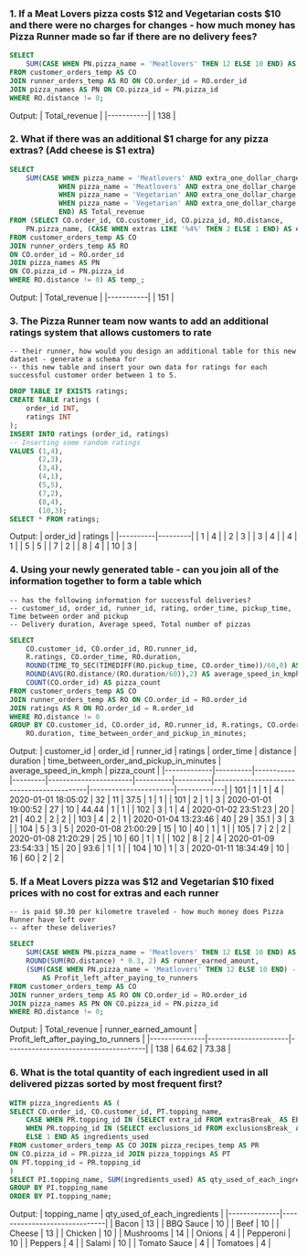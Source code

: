 ### 1. If a Meat Lovers pizza costs $12 and Vegetarian costs $10 and there were no charges for changes - how much money has Pizza Runner made so far if there are no delivery fees?

```sql
SELECT
	SUM(CASE WHEN PN.pizza_name = 'Meatlovers' THEN 12 ELSE 10 END) AS Total_revenue
FROM customer_orders_temp AS CO
JOIN runner_orders_temp AS RO ON CO.order_id = RO.order_id
JOIN pizza_names AS PN ON CO.pizza_id = PN.pizza_id
WHERE RO.distance != 0;
```

Output:
| Total_revenue |
|-----------|
| 138 |

### 2. What if there was an additional $1 charge for any pizza extras? (Add cheese is $1 extra)

```sql
SELECT
	SUM(CASE WHEN pizza_name = 'Meatlovers' AND extra_one_dollar_charge = '1' THEN (12 + 1)
			WHEN pizza_name = 'Meatlovers' AND extra_one_dollar_charge = '2' THEN (12 + 2)
			WHEN pizza_name = 'Vegetarian' AND extra_one_dollar_charge = '1' THEN (10 + 1)
			WHEN pizza_name = 'Vegetarian' AND extra_one_dollar_charge = '2' THEN (10 + 2)
            END) AS Total_revenue
FROM (SELECT CO.order_id, CO.customer_id, CO.pizza_id, RO.distance,
    PN.pizza_name, (CASE WHEN extras LIKE '%4%' THEN 2 ELSE 1 END) AS extra_one_dollar_charge
FROM customer_orders_temp AS CO
JOIN runner_orders_temp AS RO
ON CO.order_id = RO.order_id
JOIN pizza_names AS PN
ON CO.pizza_id = PN.pizza_id
WHERE RO.distance != 0) AS temp_;
```

Output:
| Total_revenue |
|-----------|
| 151 |

### 3. The Pizza Runner team now wants to add an additional ratings system that allows customers to rate

    -- their runner, how would you design an additional table for this new dataset - generate a schema for
    -- this new table and insert your own data for ratings for each successful customer order between 1 to 5.

```sql
DROP TABLE IF EXISTS ratings;
CREATE TABLE ratings (
	order_id INT,
    ratings INT
);
INSERT INTO ratings (order_id, ratings)
-- Inserting some random ratings
VALUES (1,4),
	   (2,3),
       (3,4),
       (4,1),
       (5,5),
       (7,2),
       (8,4),
       (10,3);
SELECT * FROM ratings;
```

Output:
| order_id | ratings |
|----------|---------|
| 1 | 4 |
| 2 | 3 |
| 3 | 4 |
| 4 | 1 |
| 5 | 5 |
| 7 | 2 |
| 8 | 4 |
| 10 | 3 |

### 4. Using your newly generated table - can you join all of the information together to form a table which

    -- has the following information for successful deliveries?
    -- customer_id, order_id, runner_id, rating, order_time, pickup_time, Time between order and pickup
    -- Delivery duration, Average speed, Total number of pizzas

```sql
SELECT
    CO.customer_id, CO.order_id, RO.runner_id,
    R.ratings, CO.order_time, RO.duration,
    ROUND(TIME_TO_SEC(TIMEDIFF(RO.pickup_time, CO.order_time))/60,0) AS time_between_order_and_pickup_in_minutes,
    ROUND(AVG(RO.distance/(RO.duration/60)),2) AS average_speed_in_kmph,
    COUNT(CO.order_id) AS pizza_count
FROM customer_orders_temp AS CO
JOIN runner_orders_temp AS RO ON CO.order_id = RO.order_id
JOIN ratings AS R ON RO.order_id = R.order_id
WHERE RO.distance != 0
GROUP BY CO.customer_id, CO.order_id, RO.runner_id, R.ratings, CO.order_time,
    RO.duration, time_between_order_and_pickup_in_minutes;
```

Output:
| customer_id | order_id | runner_id | ratings | order_time | distance | duration | time_between_order_and_pickup_in_minutes | average_speed_in_kmph | pizza_count |
|-------------|----------|-----------|---------|-----------------------|----------|----------|-------------------------------------------|-----------------------|-------------|
| 101 | 1 | 1 | 4 | 2020-01-01 18:05:02 | 32 | 11 | 37.5 | 1 | 1 |
| 101 | 2 | 1 | 3 | 2020-01-01 19:00:52 | 27 | 10 | 44.44 | 1 | 1 |
| 102 | 3 | 1 | 4 | 2020-01-02 23:51:23 | 20 | 21 | 40.2 | 2 | 2 |
| 103 | 4 | 2 | 1 | 2020-01-04 13:23:46 | 40 | 29 | 35.1 | 3 | 3 |
| 104 | 5 | 3 | 5 | 2020-01-08 21:00:29 | 15 | 10 | 40 | 1 | 1 |
| 105 | 7 | 2 | 2 | 2020-01-08 21:20:29 | 25 | 10 | 60 | 1 | 1 |
| 102 | 8 | 2 | 4 | 2020-01-09 23:54:33 | 15 | 20 | 93.6 | 1 | 1 |
| 104 | 10 | 1 | 3 | 2020-01-11 18:34:49 | 10 | 16 | 60 | 2 | 2 |

### 5. If a Meat Lovers pizza was $12 and Vegetarian $10 fixed prices with no cost for extras and each runner

    -- is paid $0.30 per kilometre traveled - how much money does Pizza Runner have left over
    -- after these deliveries?

```sql
SELECT
    SUM(CASE WHEN PN.pizza_name = 'Meatlovers' THEN 12 ELSE 10 END) AS Total_revenue,
    ROUND(SUM(RO.distance) * 0.3, 2) AS runner_earned_amount,
    (SUM(CASE WHEN PN.pizza_name = 'Meatlovers' THEN 12 ELSE 10 END) - ROUND(SUM(RO.distance) * 0.3, 2))
		AS Profit_left_after_paying_to_runners
FROM customer_orders_temp AS CO
JOIN runner_orders_temp AS RO ON CO.order_id = RO.order_id
JOIN pizza_names AS PN ON CO.pizza_id = PN.pizza_id
WHERE RO.distance != 0;
```

Output:
| Total_revenue | runner_earned_amount | Profit_left_after_paying_to_runners |
|---------------|----------------------|--------------------------------------|
| 138 | 64.62 | 73.38 |

### 6. What is the total quantity of each ingredient used in all delivered pizzas sorted by most frequent first?

```sql
WITH pizza_ingredients AS (
SELECT CO.order_id, CO.customer_id, PT.topping_name,
	CASE WHEN PR.topping_id IN (SELECT extra_id FROM extrasBreak_ AS EB1 WHERE CO.record_id = EB1.record_id) THEN 2
	WHEN PR.topping_id IN (SELECT exclusions_id FROM exclusionsBreak_ AS EB2 WHERE CO.record_id = EB2.record_id) THEN 0
    ELSE 1 END AS ingredients_used
FROM customer_orders_temp AS CO JOIN pizza_recipes_temp AS PR
ON CO.pizza_id = PR.pizza_id JOIN pizza_toppings AS PT
ON PT.topping_id = PR.topping_id
)
SELECT PI.topping_name, SUM(ingredients_used) AS qty_used_of_each_ingredients FROM pizza_ingredients AS PI
GROUP BY PI.topping_name
ORDER BY PI.topping_name;
```

Output:
| topping_name | qty_used_of_each_ingredients |
|--------------|------------------------------|
| Bacon | 13 |
| BBQ Sauce | 10 |
| Beef | 10 |
| Cheese | 13 |
| Chicken | 10 |
| Mushrooms | 14 |
| Onions | 4 |
| Pepperoni | 10 |
| Peppers | 4 |
| Salami | 10 |
| Tomato Sauce | 4 |
| Tomatoes | 4 |
